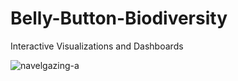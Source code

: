 # Belly-Button-Biodiversity
Interactive Visualizations and Dashboards


![navelgazing-a](https://user-images.githubusercontent.com/41865917/49971820-caf47700-fefd-11e8-87a3-f37ff62ff3bf.jpg)
